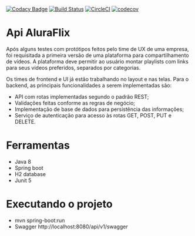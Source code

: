 [![Codacy Badge](https://app.codacy.com/project/badge/Grade/9cee91a387ba47acaed2e8c1049791cb)](https://www.codacy.com/gh/fabiokopezinski/alura-challenge-back-end/dashboard?utm_source=github.com&amp;utm_medium=referral&amp;utm_content=fabiokopezinski/alura-challenge-back-end&amp;utm_campaign=Badge_Grade) [![Build Status](https://travis-ci.com/fabiokopezinski/alura-challenge-back-end.svg?branch=main)](https://travis-ci.com/fabiokopezinski/alura-challenge-back-end) [![CircleCI](https://circleci.com/gh/fabiokopezinski/alura-challenge-back-end/tree/main.svg?style=svg)](https://circleci.com/gh/fabiokopezinski/alura-challenge-back-end/tree/main) [![codecov](https://codecov.io/gh/fabiokopezinski/alura-challenge-back-end/branch/main/graph/badge.svg?token=xavP0jdVwC)](https://codecov.io/gh/fabiokopezinski/alura-challenge-back-end)

# Api AluraFlix

Após alguns testes com protótipos feitos pelo time de UX de uma empresa, foi requisitada a primeira versão de uma plataforma para compartilhamento de vídeos. A plataforma deve permitir ao usuário montar playlists com links para seus vídeos preferidos, separados por categorias.

Os times de frontend e UI já estão trabalhando no layout e nas telas. Para o backend, as principais funcionalidades a serem implementadas são:

- API com rotas implementadas segundo o padrão REST;
- Validações feitas conforme as regras de negócio;
- Implementação de base de dados para persistência das informações;
- Serviço de autenticação para acesso às rotas GET, POST, PUT e DELETE.

# Ferramentas 
  + Java 8
  + Spring boot
  + H2 database
  + Junit 5
  
# Executando o projeto
 + mvn spring-boot:run
 + Swagger http://localhost:8080/api/v1/swagger 

